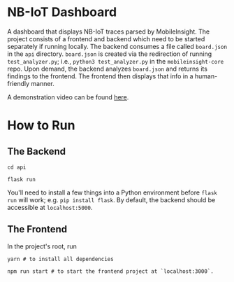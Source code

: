 # NB-IoT Dashboard

A dashboard that displays NB-IoT traces parsed by MobileInsight. The project consists of a frontend and backend which need to be started separately if running locally. The backend consumes a file called `board.json` in the `api` directory. `board.json` is created via the redirection of running `test_analyzer.py`; i.e., `python3 test_analyzer.py` in the `mobileinsight-core` repo. Upon demand, the backend analyzes `board.json` and returns its findings to the frontend. The frontend then displays that info in a human-friendly manner.

A demonstration video can be found [here](https://drive.google.com/file/d/1flaRW0bG2b6bh5wQDJSInO-edmYDlo_7/view?usp=sharing).

# How to Run
## The Backend

```shell
cd api

flask run
```
You'll need to install a few things into a Python environment before `flask run` will work; e.g. `pip install flask`. By default, the backend should be accessible at `localhost:5000`.

## The Frontend

In the project's root, run

```shell
yarn # to install all dependencies

npm run start # to start the frontend project at `localhost:3000`.
```
